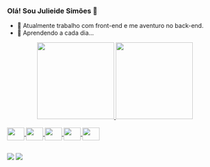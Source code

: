 ### Olá! Sou Julieide Simões 👋

- 🔭 Atualmente trabalho com front-end e me aventuro no back-end.
- 🌱 Aprendendo a cada dia...
<div align="center">
  <a href="https://github.com/julieide">
  <img height="180em" src="https://github-readme-stats.vercel.app/api?username=julieide&show_icons=true&theme=dracula&include_all_commits=true&count_private=true"/>
  <img height="180em" src="https://github-readme-stats.vercel.app/api/top-langs/?username=julieide&layout=compact&langs_count=7&theme=dracula"/>
</div>
<div style="display: inline_block"><br>
  <img align="center"  height="30" width="40" src="https://cdn.jsdelivr.net/gh/devicons/devicon/icons/html5/html5-original.svg">
  <img align="center"  height="30" width="40" src="https://cdn.jsdelivr.net/gh/devicons/devicon/icons/css3/css3-original.svg">
  <img align="center"  height="30" width="40" src="https://cdn.jsdelivr.net/gh/devicons/devicon/icons/javascript/javascript-original.svg">
  <img align="center"  height="30" width="40" src="https://cdn.jsdelivr.net/gh/devicons/devicon/icons/vuejs/vuejs-original.svg">
  <img align="center"  height="30" width="40" src="https://cdn.jsdelivr.net/gh/devicons/devicon/icons/mysql/mysql-original.svg">
 </div>
  
  ##
 
<div> 
  <a href="https://instagram.com/julieidesimoes" target="_blank"><img src="https://img.shields.io/badge/-Instagram-%23E4405F?style=for-the-badge&logo=instagram&logoColor=white" target="_blank"></a>
  <a href="https://www.linkedin.com/in/julieide-simoes-1618b582" target="_blank"><img src="https://img.shields.io/badge/-LinkedIn-%230077B5?style=for-the-badge&logo=linkedin&logoColor=white" target="_blank"></a> 
 
</div>

